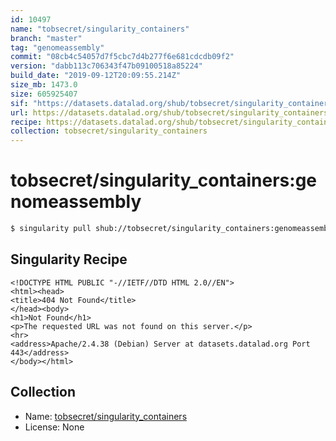 ```yaml
---
id: 10497
name: "tobsecret/singularity_containers"
branch: "master"
tag: "genomeassembly"
commit: "08cb4c54057d7f5cbc7d4b277f6e681cdcdb09f2"
version: "dabb113c706343f47b09100518a85224"
build_date: "2019-09-12T20:09:55.214Z"
size_mb: 1473.0
size: 605925407
sif: "https://datasets.datalad.org/shub/tobsecret/singularity_containers/genomeassembly/2019-09-12-08cb4c54-dabb113c/dabb113c706343f47b09100518a85224.sif"
url: https://datasets.datalad.org/shub/tobsecret/singularity_containers/genomeassembly/2019-09-12-08cb4c54-dabb113c/
recipe: https://datasets.datalad.org/shub/tobsecret/singularity_containers/genomeassembly/2019-09-12-08cb4c54-dabb113c/Singularity
collection: tobsecret/singularity_containers
---
```


# tobsecret/singularity_containers:genomeassembly

```bash
$ singularity pull shub://tobsecret/singularity_containers:genomeassembly
```

## Singularity Recipe

```singularity
<!DOCTYPE HTML PUBLIC "-//IETF//DTD HTML 2.0//EN">
<html><head>
<title>404 Not Found</title>
</head><body>
<h1>Not Found</h1>
<p>The requested URL was not found on this server.</p>
<hr>
<address>Apache/2.4.38 (Debian) Server at datasets.datalad.org Port 443</address>
</body></html>
```

## Collection

 - Name: [tobsecret/singularity_containers](https://github.com/tobsecret/singularity_containers)
 - License: None

